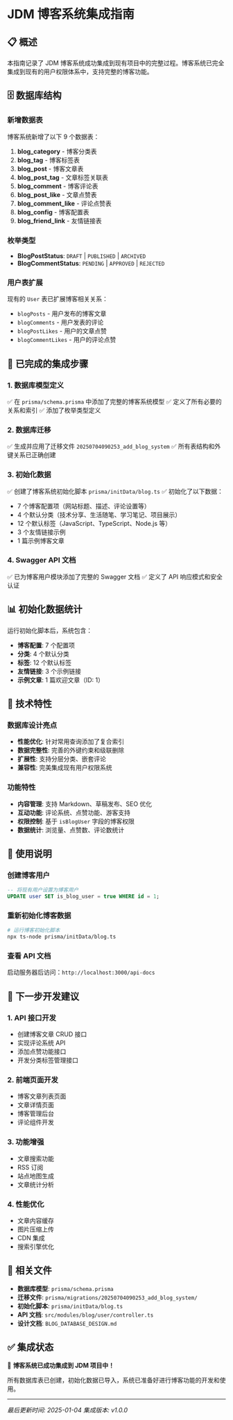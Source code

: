 # JDM 博客系统集成指南

## 📋 概述

本指南记录了 JDM 博客系统成功集成到现有项目中的完整过程。博客系统已完全集成到现有的用户权限体系中，支持完整的博客功能。

## 🗄️ 数据库结构

### 新增数据表

博客系统新增了以下 9 个数据表：

1. **blog_category** - 博客分类表
2. **blog_tag** - 博客标签表
3. **blog_post** - 博客文章表
4. **blog_post_tag** - 文章标签关联表
5. **blog_comment** - 博客评论表
6. **blog_post_like** - 文章点赞表
7. **blog_comment_like** - 评论点赞表
8. **blog_config** - 博客配置表
9. **blog_friend_link** - 友情链接表

### 枚举类型

- **BlogPostStatus**: `DRAFT` | `PUBLISHED` | `ARCHIVED`
- **BlogCommentStatus**: `PENDING` | `APPROVED` | `REJECTED`

### 用户表扩展

现有的 `User` 表已扩展博客相关关系：

- `blogPosts` - 用户发布的博客文章
- `blogComments` - 用户发表的评论
- `blogPostLikes` - 用户的文章点赞
- `blogCommentLikes` - 用户的评论点赞

## 🚀 已完成的集成步骤

### 1. 数据库模型定义

✅ 在 `prisma/schema.prisma` 中添加了完整的博客系统模型
✅ 定义了所有必要的关系和索引
✅ 添加了枚举类型定义

### 2. 数据库迁移

✅ 生成并应用了迁移文件 `20250704090253_add_blog_system`
✅ 所有表结构和外键关系已正确创建

### 3. 初始化数据

✅ 创建了博客系统初始化脚本 `prisma/initData/blog.ts`
✅ 初始化了以下数据：

- 7 个博客配置项（网站标题、描述、评论设置等）
- 4 个默认分类（技术分享、生活随笔、学习笔记、项目展示）
- 12 个默认标签（JavaScript、TypeScript、Node.js 等）
- 3 个友情链接示例
- 1 篇示例博客文章

### 4. Swagger API 文档

✅ 已为博客用户模块添加了完整的 Swagger 文档
✅ 定义了 API 响应模式和安全认证

## 📊 初始化数据统计

运行初始化脚本后，系统包含：

- **博客配置**: 7 个配置项
- **分类**: 4 个默认分类
- **标签**: 12 个默认标签
- **友情链接**: 3 个示例链接
- **示例文章**: 1 篇欢迎文章（ID: 1）

## 🔧 技术特性

### 数据库设计亮点

- **性能优化**: 针对常用查询添加了复合索引
- **数据完整性**: 完善的外键约束和级联删除
- **扩展性**: 支持分层分类、嵌套评论
- **兼容性**: 完美集成现有用户权限系统

### 功能特性

- **内容管理**: 支持 Markdown、草稿发布、SEO 优化
- **互动功能**: 评论系统、点赞功能、游客支持
- **权限控制**: 基于 `isBlogUser` 字段的博客权限
- **数据统计**: 浏览量、点赞数、评论数统计

## 📝 使用说明

### 创建博客用户

```sql
-- 将现有用户设置为博客用户
UPDATE user SET is_blog_user = true WHERE id = 1;
```

### 重新初始化博客数据

```bash
# 运行博客初始化脚本
npx ts-node prisma/initData/blog.ts
```

### 查看 API 文档

启动服务器后访问：`http://localhost:3000/api-docs`

## 🎯 下一步开发建议

### 1. API 接口开发

- 创建博客文章 CRUD 接口
- 实现评论系统 API
- 添加点赞功能接口
- 开发分类标签管理接口

### 2. 前端页面开发

- 博客文章列表页面
- 文章详情页面
- 博客管理后台
- 评论组件开发

### 3. 功能增强

- 文章搜索功能
- RSS 订阅
- 站点地图生成
- 文章统计分析

### 4. 性能优化

- 文章内容缓存
- 图片压缩上传
- CDN 集成
- 搜索引擎优化

## 📁 相关文件

- **数据库模型**: `prisma/schema.prisma`
- **迁移文件**: `prisma/migrations/20250704090253_add_blog_system/`
- **初始化脚本**: `prisma/initData/blog.ts`
- **API 文档**: `src/modules/blog/user/controller.ts`
- **设计文档**: `BLOG_DATABASE_DESIGN.md`

## ✅ 集成状态

🎉 **博客系统已成功集成到 JDM 项目中！**

所有数据库表已创建，初始化数据已导入，系统已准备好进行博客功能的开发和使用。

---

_最后更新时间: 2025-01-04_
_集成版本: v1.0.0_

